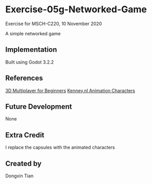 # Exercise-05g-Networked-Game
Exercise for MSCH-C220, 10 November 2020

A simple networked game

## Implementation
Built using Godot 3.2.2

## References
[3D Multiplayer for Beginners](https://www.youtube.com/watch?v=K0luHLZxjBA)
[Kenney.nl Animation Characters](https://kenney.nl/assets/animated-characters-2)

## Future Development
None

## Extra Credit
I replace the capsules with the animated characters

## Created by 
Dongxin Tian